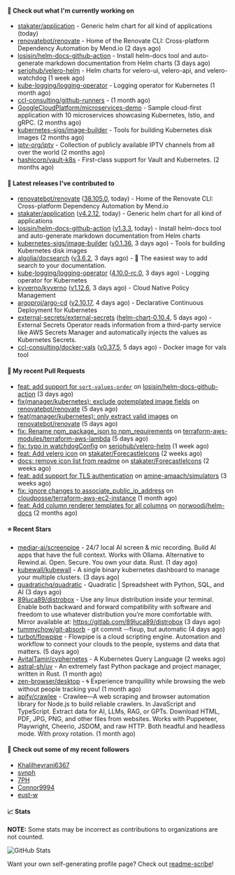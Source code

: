 #### 👷 Check out what I'm currently working on

- [stakater/application](https://github.com/stakater/application) - Generic helm chart for all kind of applications (today)
- [renovatebot/renovate](https://github.com/renovatebot/renovate) - Home of the Renovate CLI: Cross-platform Dependency Automation by Mend.io (2 days ago)
- [losisin/helm-docs-github-action](https://github.com/losisin/helm-docs-github-action) - Install helm-docs tool and auto-generate markdown documentation from Helm charts (3 days ago)
- [seriohub/velero-helm](https://github.com/seriohub/velero-helm) - Helm charts for velero-ui, velero-api, and velero-watchdog (1 week ago)
- [kube-logging/logging-operator](https://github.com/kube-logging/logging-operator) - Logging operator for Kubernetes (1 month ago)
- [ccl-consulting/github-runners](https://github.com/ccl-consulting/github-runners) -  (1 month ago)
- [GoogleCloudPlatform/microservices-demo](https://github.com/GoogleCloudPlatform/microservices-demo) - Sample cloud-first application with 10 microservices showcasing Kubernetes, Istio, and gRPC. (2 months ago)
- [kubernetes-sigs/image-builder](https://github.com/kubernetes-sigs/image-builder) - Tools for building Kubernetes disk images (2 months ago)
- [iptv-org/iptv](https://github.com/iptv-org/iptv) - Collection of publicly available IPTV channels from all over the world (2 months ago)
- [hashicorp/vault-k8s](https://github.com/hashicorp/vault-k8s) - First-class support for Vault and Kubernetes. (2 months ago)

#### 🔭 Latest releases I've contributed to

- [renovatebot/renovate](https://github.com/renovatebot/renovate) ([38.105.0](https://github.com/renovatebot/renovate/releases/tag/38.105.0), today) - Home of the Renovate CLI: Cross-platform Dependency Automation by Mend.io
- [stakater/application](https://github.com/stakater/application) ([v4.2.12](https://github.com/stakater/application/releases/tag/v4.2.12), today) - Generic helm chart for all kind of applications
- [losisin/helm-docs-github-action](https://github.com/losisin/helm-docs-github-action) ([v1.3.3](https://github.com/losisin/helm-docs-github-action/releases/tag/v1.3.3), today) - Install helm-docs tool and auto-generate markdown documentation from Helm charts
- [kubernetes-sigs/image-builder](https://github.com/kubernetes-sigs/image-builder) ([v0.1.36](https://github.com/kubernetes-sigs/image-builder/releases/tag/v0.1.36), 3 days ago) - Tools for building Kubernetes disk images
- [algolia/docsearch](https://github.com/algolia/docsearch) ([v3.6.2](https://github.com/algolia/docsearch/releases/tag/v3.6.2), 3 days ago) - :blue_book: The easiest way to add search to your documentation.
- [kube-logging/logging-operator](https://github.com/kube-logging/logging-operator) ([4.10.0-rc.0](https://github.com/kube-logging/logging-operator/releases/tag/4.10.0-rc.0), 3 days ago) - Logging operator for Kubernetes
- [kyverno/kyverno](https://github.com/kyverno/kyverno) ([v1.12.6](https://github.com/kyverno/kyverno/releases/tag/v1.12.6), 3 days ago) - Cloud Native Policy Management
- [argoproj/argo-cd](https://github.com/argoproj/argo-cd) ([v2.10.17](https://github.com/argoproj/argo-cd/releases/tag/v2.10.17), 4 days ago) - Declarative Continuous Deployment for Kubernetes
- [external-secrets/external-secrets](https://github.com/external-secrets/external-secrets) ([helm-chart-0.10.4](https://github.com/external-secrets/external-secrets/releases/tag/helm-chart-0.10.4), 5 days ago) - External Secrets Operator reads information from a third-party service like AWS Secrets Manager and automatically injects the values as Kubernetes Secrets.
- [ccl-consulting/docker-vals](https://github.com/ccl-consulting/docker-vals) ([v0.37.5](https://github.com/ccl-consulting/docker-vals/releases/tag/v0.37.5), 5 days ago) - Docker image for vals tool

#### 🔨 My recent Pull Requests

- [feat: add support for `sort-values-order`](https://github.com/losisin/helm-docs-github-action/pull/270) on [losisin/helm-docs-github-action](https://github.com/losisin/helm-docs-github-action) (3 days ago)
- [fix(manager/kubernetes): exclude gotemplated image fields](https://github.com/renovatebot/renovate/pull/31624) on [renovatebot/renovate](https://github.com/renovatebot/renovate) (5 days ago)
- [feat(manager/kubernetes): only extract valid images](https://github.com/renovatebot/renovate/pull/31618) on [renovatebot/renovate](https://github.com/renovatebot/renovate) (5 days ago)
- [fix: Rename npm_package_json to npm_requirements](https://github.com/terraform-aws-modules/terraform-aws-lambda/pull/621) on [terraform-aws-modules/terraform-aws-lambda](https://github.com/terraform-aws-modules/terraform-aws-lambda) (5 days ago)
- [fix: typo in watchdogConfig](https://github.com/seriohub/velero-helm/pull/47) on [seriohub/velero-helm](https://github.com/seriohub/velero-helm) (1 week ago)
- [feat: Add velero icon](https://github.com/stakater/ForecastleIcons/pull/38) on [stakater/ForecastleIcons](https://github.com/stakater/ForecastleIcons) (2 weeks ago)
- [docs: remove icon list from readme](https://github.com/stakater/ForecastleIcons/pull/37) on [stakater/ForecastleIcons](https://github.com/stakater/ForecastleIcons) (2 weeks ago)
- [feat: add support for TLS authentication](https://github.com/amine-amaach/simulators/pull/11) on [amine-amaach/simulators](https://github.com/amine-amaach/simulators) (3 weeks ago)
- [fix: ignore changes to associate_public_ip_address](https://github.com/cloudposse/terraform-aws-ec2-instance/pull/203) on [cloudposse/terraform-aws-ec2-instance](https://github.com/cloudposse/terraform-aws-ec2-instance) (1 month ago)
- [feat: Add column renderer templates for all columns](https://github.com/norwoodj/helm-docs/pull/260) on [norwoodj/helm-docs](https://github.com/norwoodj/helm-docs) (2 months ago)

#### ⭐ Recent Stars

- [mediar-ai/screenpipe](https://github.com/mediar-ai/screenpipe) - 24/7 local AI screen &amp; mic recording. Build AI apps that have the full context. Works with Ollama. Alternative to Rewind.ai. Open. Secure. You own your data. Rust. (1 day ago)
- [kubewall/kubewall](https://github.com/kubewall/kubewall) - A single binary kubernetes dashboard to manage your multiple clusters. (3 days ago)
- [quadratichq/quadratic](https://github.com/quadratichq/quadratic) - Quadratic | Spreadsheet with Python, SQL, and AI (3 days ago)
- [89luca89/distrobox](https://github.com/89luca89/distrobox) - Use any linux distribution inside your terminal. Enable both backward and forward compatibility with software and freedom to use whatever distribution you’re more comfortable with. Mirror available at: https://gitlab.com/89luca89/distrobox (3 days ago)
- [tummychow/git-absorb](https://github.com/tummychow/git-absorb) - git commit --fixup, but automatic (4 days ago)
- [turbot/flowpipe](https://github.com/turbot/flowpipe) - Flowpipe is a cloud scripting engine. Automation and workflow to connect your clouds to the people, systems and data that matters. (5 days ago)
- [AvitalTamir/cyphernetes](https://github.com/AvitalTamir/cyphernetes) - A Kubernetes Query Language (2 weeks ago)
- [astral-sh/uv](https://github.com/astral-sh/uv) - An extremely fast Python package and project manager, written in Rust. (1 month ago)
- [zen-browser/desktop](https://github.com/zen-browser/desktop) - 🌀 Experience tranquillity while browsing the web without people tracking you! (1 month ago)
- [apify/crawlee](https://github.com/apify/crawlee) - Crawlee—A web scraping and browser automation library for Node.js to build reliable crawlers. In JavaScript and TypeScript. Extract data for AI, LLMs, RAG, or GPTs. Download HTML, PDF, JPG, PNG, and other files from websites. Works with Puppeteer, Playwright, Cheerio, JSDOM, and raw HTTP. Both headful and headless mode. With proxy rotation. (1 month ago)

#### 👯 Check out some of my recent followers

- [Khalilheyrani6367](https://github.com/Khalilheyrani6367)
- [svnph](https://github.com/svnph)
- [7PH](https://github.com/7PH)
- [Connor9994](https://github.com/Connor9994)
- [eust-w](https://github.com/eust-w)

#### 📈 Stats

**NOTE:** Some stats may be incorrect as contributions to organizations
are not counted.

![GitHub Stats](https://github-readme-stats.vercel.app/api?username=aslafy-z&count_private=false&theme=tokyonight&show_icons=true)

Want your own self-generating profile page? Check out [readme-scribe](https://github.com/muesli/readme-scribe)!
